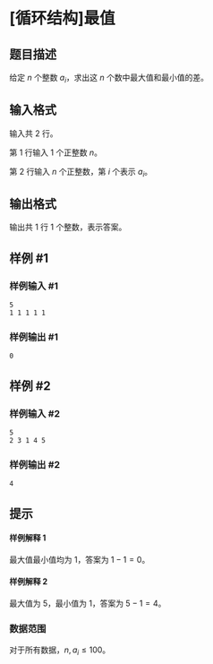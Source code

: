 # [循环结构]最值

## 题目描述

给定 $n$ 个整数 $a_i$，求出这 $n$ 个数中最大值和最小值的差。

## 输入格式

输入共 $2$ 行。

第 $1$ 行输入 $1$ 个正整数 $n$。

第 $2$ 行输入 $n$ 个正整数，第 $i$ 个表示 $a_i$。

## 输出格式

输出共 $1$ 行 $1$ 个整数，表示答案。

## 样例 #1

### 样例输入 #1

```
5
1 1 1 1 1
```

### 样例输出 #1

```
0
```

## 样例 #2

### 样例输入 #2

```
5
2 3 1 4 5
```

### 样例输出 #2

```
4
```

## 提示

#### 样例解释 1

最大值最小值均为 $1$，答案为 $1-1=0$。

#### 样例解释 2

最大值为 $5$，最小值为 $1$，答案为 $5-1=4$。

### 数据范围

对于所有数据，$n,a_i\leq 100$。
